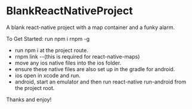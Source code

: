 # BlankReactNativeProject

A blank react-native project with a map container and a funky alarm.

To Get Started:
 run npm i rnpm -g
* run npm i at the project route.
* rnpm link --(this is required for react-native-maps)
* move any ios native files into the ios folder.
* ensure these native files are also set up in the gradle for android.
* ios open in xcode and run.
* android, start an emulator and then run react-native run-android from the project root.

Thanks and enjoy!
